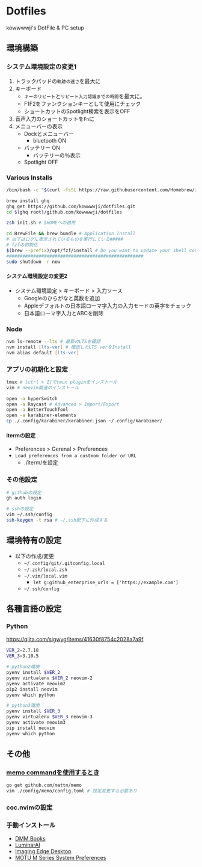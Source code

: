 # Dotfiles

kowwwwji's DotFile & PC setup

## 環境構築

### システム環境設定の変更1

1. トラックパッドの`軌跡の速さ`を最大に
1. キーボード
   - `キーのリピート`と`リピート入力認識までの時間`を最大に。
   - F1F2をファンクションキーとして使用にチェック
   - ショートカットのSpotlight検索を表示をOFF
1. 音声入力のショートカットを`Fn`に
1. メニューバーの表示
   - Dockとメニューバー
     - bluetooth ON
   - バッテリー ON
     - バッテリーの％表示
   - Spotlight OFF

### Various Installs

```zsh
/bin/bash -c "$(curl -fsSL https://raw.githubusercontent.com/Homebrew/install/master/install.sh)"

brew install ghq
ghq get https://github.com/kowwwwji/dotfiles.git
cd $(ghq root)/github.com/kowwwwji/dotfiles

zsh init.sh # $HOMEへの適用

cd BrewFile && brew bundle # Application Install
# 以下はログに表示されているものを実行している#####
# fzfの初期化
$(brew --prefix)/opt/fzf/install # Do you want to update your shell configuration files? はNoにする。
###################################################
sudo shutdown -r now

```

#### システム環境設定の変更2

- システム環境設定 > キーボード > 入力ソース
  - Googleのひらがなと英数を追加
  - Appleデフォルトの日本語ローマ字入力の入力モードの英字をチェック
  - 日本語ローマ字入力とABCを削除

### Node

```zsh
nvm ls-remote --lts # 最新のLTSを確認
nvm install [lts-ver] # 確認したLTS verをInstall
nvm alias default [lts-ver]
```
### アプリの初期化と設定

```zsh
tmux # [ctrl + I]でtmux pluginをインストール
vim # neovim関連のインストール

open -a hyperSwitch
open -a Raycast # Advanced > Import/Export
open -a BetterTouchTool
open -a karabiner-elements
cp ./.config/karabiner/karabiner.json ~/.config/karabiner/
```

#### itermの設定

- Preferences > Gerenal > Preferences
- `Load preferences from a custmom folder or URL`
  - ./iterm/を設定

### その他設定

```zsh
# githubの設定
gh auth login

# sshの設定
vim ~/.ssh/config
ssh-keygen -t rsa # ~/.ssh配下に作成する
```

## 環境特有の設定

- 以下の作成/変更
  - `~/.config/git/.gitconfig.local`
  - `~/.zsh/local.zsh`
  - `~/.vim/local.vim`
    - `let g:github_enterprise_urls = ['https://example.com']`
  - `~/.ssh/config`

## 各種言語の設定
### Python

https://qiita.com/sigwyg/items/41630f8754c2028a7a9f

```zsh
VER_2=2.7.18
VER_3=3.10.5

# python2環境
pyenv install $VER_2
pyenv virtualenv $VER_2 neovim-2
pyenv activate neovim2
pip2 install neovim
pyenv which python

# python3環境
pyenv install $VER_3
pyenv virtualenv $VER_3 neovim-3
pyenv activate neovim3
pip install neovim
pyenv which python
```

## その他

### [memo commandを使用するとき](https://mattn.kaoriya.net/software/memo.htm)

```zsh
go get github.com/mattn/memo
vim ./config/memo/config.toml # 設定変更する必要あり
```

### coc.nvimの設定

### 手動インストール

- [DMM Books](https://book.dmm.com/info_bookviewer.html#intro-mac)
- [LuminarAI](https://skylum.com/jp/account/my-softwar://skylum.com/jp/account/my-software)
- [Imaging Edge Desktop](https://creatorscloud.sony.net/catalog/ja-jp/ie-desktop/index.html)
- [MOTU M Series System Preferences](https://motu.com/en-us/download/product/408/?details=true)
